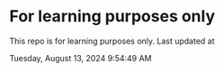 # For learning purposes only
This repo is for learning purposes only.
Last updated at

Tuesday, August 13, 2024 9:54:49 AM

